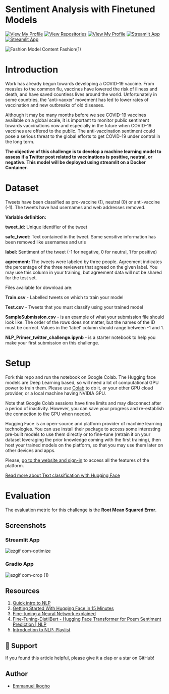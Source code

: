 # Sentiment Analysis with Finetuned Models

[![View My Profile](https://img.shields.io/badge/View-My_Profile-green?logo=GitHub)](https://github.com/ikoghoemmanuell)
[![View Repositories](https://img.shields.io/badge/View-My_Repositories-blue?logo=GitHub)](https://github.com/ikoghoemmanuell?tab=repositories)
[![View My Profile](https://img.shields.io/badge/MEDIUM-Article-purple?logo=Medium)](https://medium.com/@emmanuel.ikogho/classification-predicting-sepsis-with-machine-learning-and-fastapi-3a3d05d0b5b4)
[![Streamlit App](https://img.shields.io/badge/Streamlit-App-yellow)](https://huggingface.co/spaces/ikoghoemmanuell/Sentiment-analysis-WebApp)
[![Streamlit App](https://img.shields.io/badge/Gradio-App-yellow)](https://huggingface.co/spaces/ikoghoemmanuell/sentiment-Classifier-App-Gradio)

![Fashion Model Content Fashion(1)](https://github.com/ikoghoemmanuell/Sentiment-Analysis-with-Finetuned-Models/assets/102419217/dabc75ec-e328-4bd5-b39e-91c85c5b06bf)

# Introduction

Work has already begun towards developing a COVID-19 vaccine. From measles to the common flu, vaccines have lowered the risk of illness and death, and have saved countless lives around the world. Unfortunately in some countries, the 'anti-vaxxer' movement has led to lower rates of vaccination and new outbreaks of old diseases.

Although it may be many months before we see COVID-19 vaccines available on a global scale, it is important to monitor public sentiment towards vaccinations now and especially in the future when COVID-19 vaccines are offered to the public. The anti-vaccination sentiment could pose a serious threat to the global efforts to get COVID-19 under control in the long term.

**The objective of this challenge is to develop a machine learning model to assess if a Twitter post related to vaccinations is positive, neutral, or negative. This model will be deployed using streamlit on a Docker Container.**

# Dataset

Tweets have been classified as pro-vaccine (1), neutral (0) or anti-vaccine (-1). The tweets have had usernames and web addresses removed.

**Variable definition:**

**tweet_id:** Unique identifier of the tweet

**safe_tweet:** Text contained in the tweet. Some sensitive information has been removed like usernames and urls

**label:** Sentiment of the tweet (-1 for negative, 0 for neutral, 1 for positive)

**agreement:** The tweets were labeled by three people. Agreement indicates the percentage of the three reviewers that agreed on the given label. You may use this column in your training, but agreement data will not be shared for the test set.

Files available for download are:

**Train.csv** - Labelled tweets on which to train your model

**Test.csv** - Tweets that you must classify using your trained model

**SampleSubmission.csv** - is an example of what your submission file should look like. The order of the rows does not matter, but the names of the ID must be correct. Values in the 'label' column should range between -1 and 1.

**NLP_Primer_twitter_challenge.ipynb** - is a starter notebook to help you make your first submission on this challenge.

# Setup

Fork this repo and run the notebook on Google Colab. The Hugging face models are Deep Learning based, so will need a lot of computational GPU power to train them. Please use [Colab](https://colab.research.google.com/) to do it, or your other GPU cloud provider, or a local machine having NVIDIA GPU.

Note that Google Colab sessions have time limits and may disconnect after a period of inactivity. However, you can save your progress and re-establish the connection to the GPU when needed.

Hugging Face is an open-source and platform provider of machine learning technologies. You can use install their package to access some interesting pre-built models to use them directly or to fine-tune (retrain it on your dataset leveraging the prior knowledge coming with the first training), then host your trained models on the platform, so that you may use them later on other devices and apps.

Please, [go to the website and sign-in](https://huggingface.co/) to access all the features of the platform.

[Read more about Text classification with Hugging Face](https://huggingface.co/tasks/text-classification)

# Evaluation

The evaluation metric for this challenge is the **Root Mean Squared Error**.

## Screenshots
### Streamlit App
![ezgif com-optimize](https://github.com/ikoghoemmanuell/Sentiment-Analysis-with-Finetuned-Models/assets/102419217/de9740aa-dcc8-4215-bbf5-525f44db0050)

### Gradio App
![ezgif com-crop (1)](https://github.com/ikoghoemmanuell/Sentiment-Analysis-with-Finetuned-Models/assets/102419217/e6177a08-f3b0-4bda-9a83-7031c36235b0)

## Resources

1. [Quick intro to NLP](https://www.youtube.com/watch?v=CMrHM8a3hqw)
1. [Getting Started With Hugging Face in 15 Minutes](https://www.youtube.com/watch?v=QEaBAZQCtwE)
1. [Fine-tuning a Neural Network explained](https://www.youtube.com/watch?v=5T-iXNNiwIs)
1. [Fine-Tuning-DistilBert - Hugging Face Transformer for Poem Sentiment Prediction | NLP](https://www.youtube.com/watch?v=zcW2HouIIQg)
1. [Introduction to NLP: Playlist](https://www.youtube.com/playlist?list=PLM8wYQRetTxCCURc1zaoxo9pTsoov3ipY)
<!-- 1. [](https://www.youtube.com/)
1. [](https://www.youtube.com/) -->

## 👏 Support

If you found this article helpful, please give it a clap or a star on GitHub!

## Author

- [Emmanuel Ikogho](https://www.linkedin.com/in/emmanuel-ikogho-6b959b24b/)
